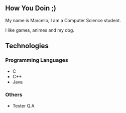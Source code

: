 ## How You Doin ;)
My name is Marcello, I am a Computer Science student.

I like games, animes and my dog.

## Technologies
### Programming Languages

* C
* C++
* Java
### Others

* Tester Q.A
